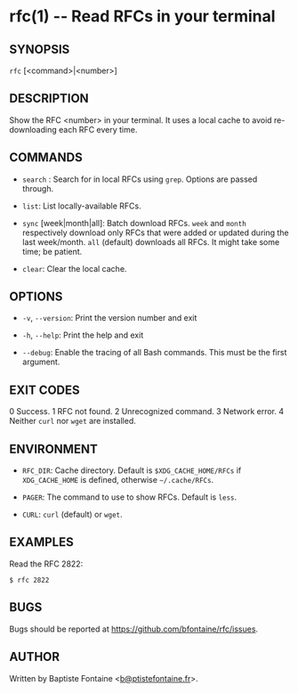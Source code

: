 # rfc(1) -- Read RFCs in your terminal

## SYNOPSIS

`rfc` [&lt;command&gt;\|&lt;number&gt;]

## DESCRIPTION

Show the RFC &lt;number&gt; in your terminal. It uses a local cache to avoid
re-downloading each RFC every time.

## COMMANDS

  * `search` <query>:
    Search for <query> in local RFCs using `grep`. Options are passed through.

  * `list`:
    List locally-available RFCs.

  * `sync` [week\|month\|all]:
    Batch download RFCs. `week` and `month` respectively download only RFCs
    that were added or updated during the last week/month.
    `all` (default) downloads all RFCs. It might take some time; be patient.

  * `clear`:
    Clear the local cache.


## OPTIONS

  * `-v`, `--version`:
    Print the version number and exit

  * `-h`, `--help`:
    Print the help and exit

  * `--debug`:
    Enable the tracing of all Bash commands. This must be the first argument.

## EXIT CODES

  0  Success.
  1  RFC not found.
  2  Unrecognized command.
  3  Network error.
  4  Neither `curl` nor `wget` are installed.

## ENVIRONMENT

  * `RFC_DIR`:
    Cache directory. Default is `$XDG_CACHE_HOME/RFCs` if `XDG_CACHE_HOME`
    is defined, otherwise `~/.cache/RFCs`.

  * `PAGER`:
    The command to use to show RFCs. Default is `less`.

  * `CURL`:
    `curl` (default) or `wget`.


## EXAMPLES

Read the RFC 2822:

    $ rfc 2822

## BUGS

Bugs should be reported at <https://github.com/bfontaine/rfc/issues>.


## AUTHOR

Written by Baptiste Fontaine <<b@ptistefontaine.fr>\>.
